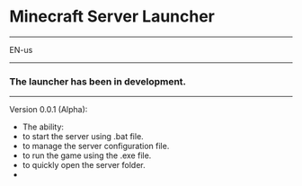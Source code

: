 # Minecraft Server Launcher
***
EN-us
***
### The launcher has been in development.
***
Version 0.0.1 (Alpha):
* The ability:
 * to start the server using .bat file.
 * to manage the server configuration file.
 * to run the game using the .exe file.
 * to quickly open the server folder.
* 
